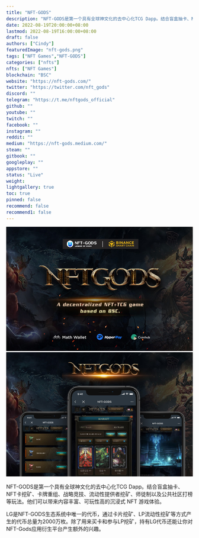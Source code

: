 ```yaml
---
title: "NFT-GODS"
description: "NFT-GODS是第一个具有全球神文化的去中心化TCG Dapp。结合盲盒抽卡、NFT卡挖矿、卡牌重组、战略竞技、流动性提供者挖矿、师徒制以及公共社区打榜等玩法。他们可以带来内容丰富、可玩性高的沉浸式 NFT 游戏体验。"
date: 2022-08-19T20:00:00+08:00
lastmod: 2022-08-19T16:00:00+08:00
draft: false
authors: ["Cindy"]
featuredImage: "nft-gods.png"
tags: ["NFT Games","NFT-GODS"]
categories: ["nfts"]
nfts: ["NFT Games"]
blockchain: "BSC"
website: "https://nft-gods.com/"
twitter: "https://twitter.com/nft_gods"
discord: ""
telegram: "https://t.me/nftgods_official"
github: ""
youtube: ""
twitch: ""
facebook: ""
instagram: ""
reddit: ""
medium: "https://nft-gods.medium.com/"
steam: ""
gitbook: ""
googleplay: ""
appstore: ""
status: "Live"
weight: 
lightgallery: true
toc: true
pinned: false
recommend: false
recommend1: false
---
```

![img](1a9cf245720f78cda71b354f7ad6bd9.png)![img](d1b7139585300b389e4570ce563b.png)

NFT-GODS是第一个具有全球神文化的去中心化TCG Dapp。结合盲盒抽卡、NFT卡挖矿、卡牌重组、战略竞技、流动性提供者挖矿、师徒制以及公共社区打榜等玩法。他们可以带来内容丰富、可玩性高的沉浸式 NFT 游戏体验。

LG是NFT-GODS生态系统中唯一的代币，通过卡片挖矿、LP流动性挖矿等方式产生的代币总量为2000万枚。除了用来买卡和参与LP挖矿，持有LG代币还能让你对NFT-Gods应用衍生平台产生额外的兴趣。
